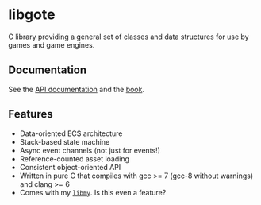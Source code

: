 # libgote
C library providing a general set of classes and data structures for use by games and game engines.

## Documentation

See the [API documentation](https://nasso.io/libgote/doc/) and the [book](https://nasso.io/libgote/book/).

## Features

- Data-oriented ECS architecture
- Stack-based state machine
- Async event channels (not just for events!)
- Reference-counted asset loading
- Consistent object-oriented API
- Written in pure C that compiles with gcc >= 7 (gcc-8 without warnings) and clang >= 6
- Comes with my [`libmy`](https://github.com/nasso/libmy). Is this even a feature?
